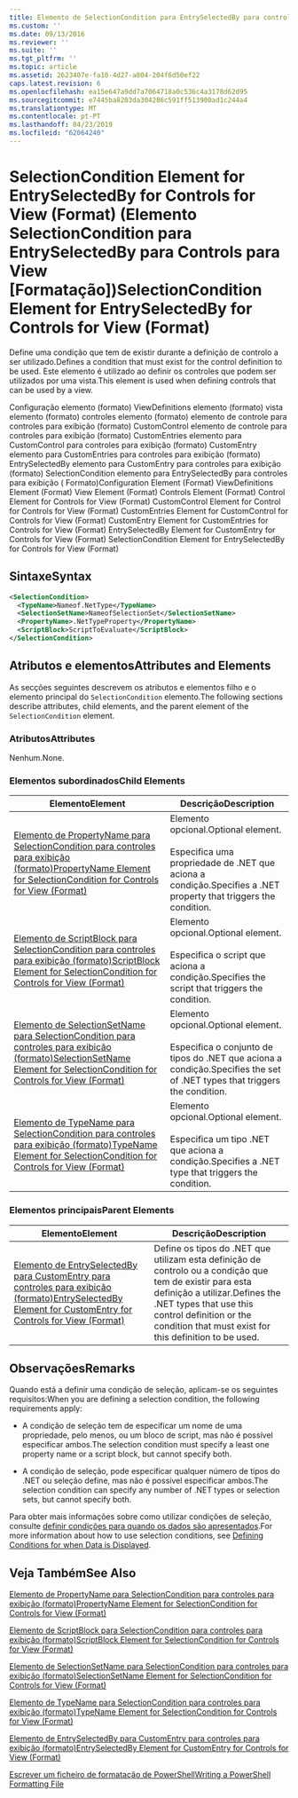```yaml
---
title: Elemento de SelectionCondition para EntrySelectedBy para controles para exibição (formato) | Documentos da Microsoft
ms.custom: ''
ms.date: 09/13/2016
ms.reviewer: ''
ms.suite: ''
ms.tgt_pltfrm: ''
ms.topic: article
ms.assetid: 2623407e-fa10-4d27-a804-204f6d50ef22
caps.latest.revision: 6
ms.openlocfilehash: ea15e647a9dd7a7064718a0c536c4a3178d62d95
ms.sourcegitcommit: e7445ba8203da304286c591ff513900ad1c244a4
ms.translationtype: MT
ms.contentlocale: pt-PT
ms.lasthandoff: 04/23/2019
ms.locfileid: "62064240"
---
```

# <a name="selectioncondition-element-for-entryselectedby-for-controls-for-view-format"></a><span data-ttu-id="f4033-102">SelectionCondition Element for EntrySelectedBy for Controls for View (Format) (Elemento SelectionCondition para EntrySelectedBy para Controls para View [Formatação])</span><span class="sxs-lookup"><span data-stu-id="f4033-102">SelectionCondition Element for EntrySelectedBy for Controls for View (Format)</span></span>

<span data-ttu-id="f4033-103">Define uma condição que tem de existir durante a definição de controlo a ser utilizado.</span><span class="sxs-lookup"><span data-stu-id="f4033-103">Defines a condition that must exist for the control definition to be used.</span></span> <span data-ttu-id="f4033-104">Este elemento é utilizado ao definir os controles que podem ser utilizados por uma vista.</span><span class="sxs-lookup"><span data-stu-id="f4033-104">This element is used when defining controls that can be used by a view.</span></span>

<span data-ttu-id="f4033-105">Configuração elemento (formato) ViewDefinitions elemento (formato) vista elemento (formato) controles elemento (formato) elemento de controle para controles para exibição (formato) CustomControl elemento de controle para controles para exibição (formato) CustomEntries elemento para CustomControl para controles para exibição (formato) CustomEntry elemento para CustomEntries para controles para exibição (formato) EntrySelectedBy elemento para CustomEntry para controles para exibição (formato) SelectionCondition elemento para EntrySelectedBy para controles para exibição ( Formato)</span><span class="sxs-lookup"><span data-stu-id="f4033-105">Configuration Element (Format) ViewDefinitions Element (Format) View Element (Format) Controls Element (Format) Control Element for Controls for View (Format) CustomControl Element for Control for Controls for View (Format) CustomEntries Element for CustomControl for Controls for View (Format) CustomEntry Element for CustomEntries for Controls for View (Format) EntrySelectedBy Element for CustomEntry for Controls for View (Format) SelectionCondition Element for EntrySelectedBy for Controls for View (Format)</span></span>

## <a name="syntax"></a><span data-ttu-id="f4033-106">Sintaxe</span><span class="sxs-lookup"><span data-stu-id="f4033-106">Syntax</span></span>

```xml
<SelectionCondition>
  <TypeName>Nameof.NetType</TypeName>
  <SelectionSetName>NameofSelectionSet</SelectionSetName>
  <PropertyName>.NetTypeProperty</PropertyName>
  <ScriptBlock>ScriptToEvaluate</ScriptBlock>
</SelectionCondition>
```

## <a name="attributes-and-elements"></a><span data-ttu-id="f4033-107">Atributos e elementos</span><span class="sxs-lookup"><span data-stu-id="f4033-107">Attributes and Elements</span></span>

<span data-ttu-id="f4033-108">As secções seguintes descrevem os atributos e elementos filho e o elemento principal do `SelectionCondition` elemento.</span><span class="sxs-lookup"><span data-stu-id="f4033-108">The following sections describe attributes, child elements, and the parent element of the `SelectionCondition` element.</span></span>

### <a name="attributes"></a><span data-ttu-id="f4033-109">Atributos</span><span class="sxs-lookup"><span data-stu-id="f4033-109">Attributes</span></span>

<span data-ttu-id="f4033-110">Nenhum.</span><span class="sxs-lookup"><span data-stu-id="f4033-110">None.</span></span>

### <a name="child-elements"></a><span data-ttu-id="f4033-111">Elementos subordinados</span><span class="sxs-lookup"><span data-stu-id="f4033-111">Child Elements</span></span>

|<span data-ttu-id="f4033-112">Elemento</span><span class="sxs-lookup"><span data-stu-id="f4033-112">Element</span></span>|<span data-ttu-id="f4033-113">Descrição</span><span class="sxs-lookup"><span data-stu-id="f4033-113">Description</span></span>|
|-------------|-----------------|
|[<span data-ttu-id="f4033-114">Elemento de PropertyName para SelectionCondition para controles para exibição (formato)</span><span class="sxs-lookup"><span data-stu-id="f4033-114">PropertyName Element for SelectionCondition for Controls for View (Format)</span></span>](./propertyname-element-for-selectioncondition-for-controls-for-view-format.md)|<span data-ttu-id="f4033-115">Elemento opcional.</span><span class="sxs-lookup"><span data-stu-id="f4033-115">Optional element.</span></span><br /><br /> <span data-ttu-id="f4033-116">Especifica uma propriedade de .NET que aciona a condição.</span><span class="sxs-lookup"><span data-stu-id="f4033-116">Specifies a .NET property that triggers the condition.</span></span>|
|[<span data-ttu-id="f4033-117">Elemento de ScriptBlock para SelectionCondition para controles para exibição (formato)</span><span class="sxs-lookup"><span data-stu-id="f4033-117">ScriptBlock Element for SelectionCondition for Controls for View (Format)</span></span>](./scriptblock-element-for-selectioncondition-for-controls-for-view-format.md)|<span data-ttu-id="f4033-118">Elemento opcional.</span><span class="sxs-lookup"><span data-stu-id="f4033-118">Optional element.</span></span><br /><br /> <span data-ttu-id="f4033-119">Especifica o script que aciona a condição.</span><span class="sxs-lookup"><span data-stu-id="f4033-119">Specifies the script that triggers the condition.</span></span>|
|[<span data-ttu-id="f4033-120">Elemento de SelectionSetName para SelectionCondition para controles para exibição (formato)</span><span class="sxs-lookup"><span data-stu-id="f4033-120">SelectionSetName Element for SelectionCondition for Controls for View (Format)</span></span>](./selectionsetname-element-for-selectioncondition-for-controls-for-view-format.md)|<span data-ttu-id="f4033-121">Elemento opcional.</span><span class="sxs-lookup"><span data-stu-id="f4033-121">Optional element.</span></span><br /><br /> <span data-ttu-id="f4033-122">Especifica o conjunto de tipos do .NET que aciona a condição.</span><span class="sxs-lookup"><span data-stu-id="f4033-122">Specifies the set of .NET types that triggers the condition.</span></span>|
|[<span data-ttu-id="f4033-123">Elemento de TypeName para SelectionCondition para controles para exibição (formato)</span><span class="sxs-lookup"><span data-stu-id="f4033-123">TypeName Element for SelectionCondition for Controls for View (Format)</span></span>](./typename-element-for-selectioncondition-for-controls-for-view-format.md)|<span data-ttu-id="f4033-124">Elemento opcional.</span><span class="sxs-lookup"><span data-stu-id="f4033-124">Optional element.</span></span><br /><br /> <span data-ttu-id="f4033-125">Especifica um tipo .NET que aciona a condição.</span><span class="sxs-lookup"><span data-stu-id="f4033-125">Specifies a .NET type that triggers the condition.</span></span>|

### <a name="parent-elements"></a><span data-ttu-id="f4033-126">Elementos principais</span><span class="sxs-lookup"><span data-stu-id="f4033-126">Parent Elements</span></span>

|<span data-ttu-id="f4033-127">Elemento</span><span class="sxs-lookup"><span data-stu-id="f4033-127">Element</span></span>|<span data-ttu-id="f4033-128">Descrição</span><span class="sxs-lookup"><span data-stu-id="f4033-128">Description</span></span>|
|-------------|-----------------|
|[<span data-ttu-id="f4033-129">Elemento de EntrySelectedBy para CustomEntry para controles para exibição (formato)</span><span class="sxs-lookup"><span data-stu-id="f4033-129">EntrySelectedBy Element for CustomEntry for Controls for View (Format)</span></span>](./entryselectedby-element-for-customentry-for-controls-for-view-format.md)|<span data-ttu-id="f4033-130">Define os tipos do .NET que utilizam esta definição de controlo ou a condição que tem de existir para esta definição a utilizar.</span><span class="sxs-lookup"><span data-stu-id="f4033-130">Defines the .NET types that use this control definition or the condition that must exist for this definition to be used.</span></span>|

## <a name="remarks"></a><span data-ttu-id="f4033-131">Observações</span><span class="sxs-lookup"><span data-stu-id="f4033-131">Remarks</span></span>

<span data-ttu-id="f4033-132">Quando está a definir uma condição de seleção, aplicam-se os seguintes requisitos:</span><span class="sxs-lookup"><span data-stu-id="f4033-132">When you are defining a selection condition, the following requirements apply:</span></span>

- <span data-ttu-id="f4033-133">A condição de seleção tem de especificar um nome de uma propriedade, pelo menos, ou um bloco de script, mas não é possível especificar ambos.</span><span class="sxs-lookup"><span data-stu-id="f4033-133">The selection condition must specify a least one property name or a script block, but cannot specify both.</span></span>

- <span data-ttu-id="f4033-134">A condição de seleção, pode especificar qualquer número de tipos do .NET ou seleção define, mas não é possível especificar ambos.</span><span class="sxs-lookup"><span data-stu-id="f4033-134">The selection condition can specify any number of .NET types or selection sets, but cannot specify both.</span></span>

<span data-ttu-id="f4033-135">Para obter mais informações sobre como utilizar condições de seleção, consulte [definir condições para quando os dados são apresentados](./defining-conditions-for-displaying-data.md).</span><span class="sxs-lookup"><span data-stu-id="f4033-135">For more information about how to use selection conditions, see [Defining Conditions for when Data is Displayed](./defining-conditions-for-displaying-data.md).</span></span>

## <a name="see-also"></a><span data-ttu-id="f4033-136">Veja Também</span><span class="sxs-lookup"><span data-stu-id="f4033-136">See Also</span></span>

[<span data-ttu-id="f4033-137">Elemento de PropertyName para SelectionCondition para controles para exibição (formato)</span><span class="sxs-lookup"><span data-stu-id="f4033-137">PropertyName Element for SelectionCondition for Controls for View (Format)</span></span>](./propertyname-element-for-selectioncondition-for-controls-for-view-format.md)

[<span data-ttu-id="f4033-138">Elemento de ScriptBlock para SelectionCondition para controles para exibição (formato)</span><span class="sxs-lookup"><span data-stu-id="f4033-138">ScriptBlock Element for SelectionCondition for Controls for View (Format)</span></span>](./scriptblock-element-for-selectioncondition-for-controls-for-view-format.md)

[<span data-ttu-id="f4033-139">Elemento de SelectionSetName para SelectionCondition para controles para exibição (formato)</span><span class="sxs-lookup"><span data-stu-id="f4033-139">SelectionSetName Element for SelectionCondition for Controls for View (Format)</span></span>](./selectionsetname-element-for-selectioncondition-for-controls-for-view-format.md)

[<span data-ttu-id="f4033-140">Elemento de TypeName para SelectionCondition para controles para exibição (formato)</span><span class="sxs-lookup"><span data-stu-id="f4033-140">TypeName Element for SelectionCondition for Controls for View (Format)</span></span>](./typename-element-for-selectioncondition-for-controls-for-view-format.md)

[<span data-ttu-id="f4033-141">Elemento de EntrySelectedBy para CustomEntry para controles para exibição (formato)</span><span class="sxs-lookup"><span data-stu-id="f4033-141">EntrySelectedBy Element for CustomEntry for Controls for View (Format)</span></span>](./entryselectedby-element-for-customentry-for-controls-for-view-format.md)

[<span data-ttu-id="f4033-142">Escrever um ficheiro de formatação de PowerShell</span><span class="sxs-lookup"><span data-stu-id="f4033-142">Writing a PowerShell Formatting File</span></span>](./writing-a-powershell-formatting-file.md)
